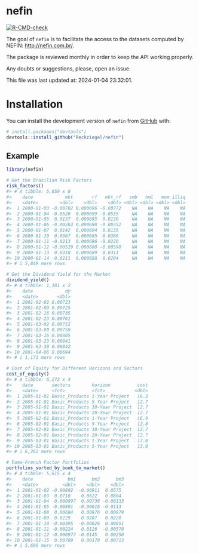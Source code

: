 
<!-- README.md is generated from README.Rmd. Please edit that file -->

# nefin

<!-- badges: start -->

[![R-CMD-check](https://github.com/Reckziegel/nefin/actions/workflows/R-CMD-check.yaml/badge.svg)](https://github.com/Reckziegel/nefin/actions/workflows/R-CMD-check.yaml)

<!-- badges: end -->

The goal of `nefin` is to facilitate the access to the datasets computed
by NEFIN: <http://nefin.com.br/>.

The package is reviewed monthly in order to keep the API working
properly.

Any doubts or suggestions, please, open an issue.

This file was last updated at: 2024-01-04 23:32:01.

# Installation

You can install the development version of `nefin` from
[GitHub](https://github.com/) with:

``` r
# install.packages("devtools")
devtools::install_github("Reckziegel/nefin")
```

## Example

``` r
library(nefin)

# Get the Brazilian Risk Factors
risk_factors()
#> # A tibble: 5,859 x 8
#>    date            mkt       rf   mkt_rf   smb   hml   mom illiq
#>    <date>        <dbl>    <dbl>    <dbl> <dbl> <dbl> <dbl> <dbl>
#>  1 2000-01-03 -0.00702 0.000696 -0.00772    NA    NA    NA    NA
#>  2 2000-01-04 -0.0528  0.000699 -0.0535     NA    NA    NA    NA
#>  3 2000-01-05  0.0137  0.000695  0.0130     NA    NA    NA    NA
#>  4 2000-01-06 -0.00283 0.000698 -0.00352    NA    NA    NA    NA
#>  5 2000-01-07  0.0142  0.000694  0.0135     NA    NA    NA    NA
#>  6 2000-01-10  0.0367  0.000685  0.0360     NA    NA    NA    NA
#>  7 2000-01-11 -0.0213  0.000696 -0.0220     NA    NA    NA    NA
#>  8 2000-01-12 -0.00529 0.000688 -0.00598    NA    NA    NA    NA
#>  9 2000-01-13  0.0318  0.000689  0.0311     NA    NA    NA    NA
#> 10 2000-01-14  0.0211  0.000688  0.0204     NA    NA    NA    NA
#> # i 5,849 more rows

# Get the Dividend Yield for the Market
dividend_yield()
#> # A tibble: 1,181 x 2
#>    date            dy
#>    <date>       <dbl>
#>  1 2001-02-02 0.00723
#>  2 2001-02-09 0.00725
#>  3 2001-02-16 0.00735
#>  4 2001-02-23 0.00761
#>  5 2001-03-02 0.00752
#>  6 2001-03-09 0.00750
#>  7 2001-03-16 0.00805
#>  8 2001-03-23 0.00841
#>  9 2001-03-30 0.00842
#> 10 2001-04-06 0.00694
#> # i 1,171 more rows

# Cost of Equity for Different Horizons and Sectors
cost_of_equity()
#> # A tibble: 6,272 x 4
#>    date       sectors        horizon          cost
#>    <date>     <fct>          <fct>           <dbl>
#>  1 2005-01-01 Basic_Products 1-Year Project   16.3
#>  2 2005-01-01 Basic_Products 5-Year Project   12.7
#>  3 2005-01-01 Basic_Products 10-Year Project  12.7
#>  4 2005-01-01 Basic_Products 20-Year Project  12.7
#>  5 2005-02-01 Basic_Products 1-Year Project   16.9
#>  6 2005-02-01 Basic_Products 5-Year Project   12.8
#>  7 2005-02-01 Basic_Products 10-Year Project  12.7
#>  8 2005-02-01 Basic_Products 20-Year Project  12.7
#>  9 2005-03-01 Basic_Products 1-Year Project   17.0
#> 10 2005-03-01 Basic_Products 5-Year Project   13.0
#> # i 6,262 more rows

# Fama-French Factor Portfolios
portfolios_sorted_by_book_to_market()
#> # A tibble: 5,615 x 4
#>    date             bm1      bm2      bm3
#>    <date>         <dbl>    <dbl>    <dbl>
#>  1 2001-01-02 -0.00802  -0.00911  0.0575 
#>  2 2001-01-03  0.0710    0.0622   0.0804 
#>  3 2001-01-04  0.000997  0.00738 -0.00133
#>  4 2001-01-05 -0.00891  -0.00616 -0.0113 
#>  5 2001-01-08  0.00684   0.00976  0.00879
#>  6 2001-01-09  0.0229    0.0287   0.0220 
#>  7 2001-01-10 -0.00395  -0.00626  0.00851
#>  8 2001-01-11 -0.00224   0.0126  -0.00570
#>  9 2001-01-12 -0.000977 -0.0145   0.00250
#> 10 2001-01-15  0.00789   0.00178  0.00713
#> # i 5,605 more rows
```

